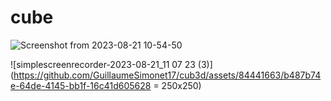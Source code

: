 # cube
![Screenshot from 2023-08-21 10-54-50](https://github.com/GuillaumeSimonet17/cub3d/assets/84441663/d2d2d914-a9ba-4cc9-b4ab-03839d7fb2bf)

![simplescreenrecorder-2023-08-21_11 07 23 (3)](https://github.com/GuillaumeSimonet17/cub3d/assets/84441663/b487b74e-64de-4145-bb1f-16c41d605628 = 250x250)

